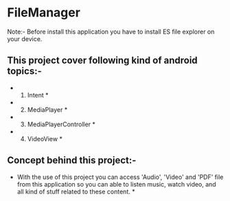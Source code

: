 # FileManager
Note:- Before install this application you have to install ES file explorer on your device.

## **This project cover following kind of android topics:-**
* 1) Intent *
* 2) MediaPlayer *
* 3) MediaPlayerController *
* 4) VideoView *

## **Concept behind this project:-**
* With the use of this project you can access 'Audio', 'Video' and 'PDF' file from this application so you can able to listen music, watch video, and all kind of stuff related to these content.   *
